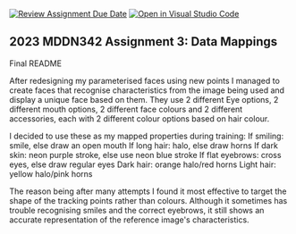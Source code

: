 [![Review Assignment Due Date](https://classroom.github.com/assets/deadline-readme-button-24ddc0f5d75046c5622901739e7c5dd533143b0c8e959d652212380cedb1ea36.svg)](https://classroom.github.com/a/wBh5q70M)
[![Open in Visual Studio Code](https://classroom.github.com/assets/open-in-vscode-718a45dd9cf7e7f842a935f5ebbe5719a5e09af4491e668f4dbf3b35d5cca122.svg)](https://classroom.github.com/online_ide?assignment_repo_id=11103663&assignment_repo_type=AssignmentRepo)
## 2023 MDDN342 Assignment 3: Data Mappings


Final README

After redesigning my parameterised faces using new points I managed to create faces that recognise 
characteristics from the image being used and display a unique face based on them. They use 2 different
Eye options, 2 different mouth options, 2 different face colours and 2 different accessories, each with 
2 different colour options based on hair colour. 

I decided to use these as my mapped properties during training:
If smiling: smile, else draw an open mouth
If long hair: halo, else draw horns
If dark skin: neon purple stroke, else use neon blue stroke
If flat eyebrows: cross eyes, else draw regular eyes
Dark hair: orange halo/red horns
Light hair: yellow halo/pink horns

The reason being after many attempts I found it most effective to target the shape of the 
tracking points rather than colours. Although it sometimes has trouble recognising smiles and the 
correct eyebrows, it still shows an accurate representation of the reference image's characteristics. 
